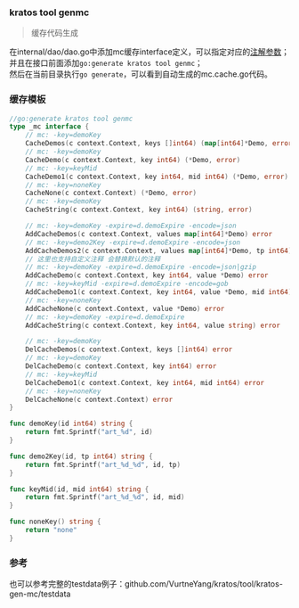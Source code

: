 ### kratos tool genmc

> 缓存代码生成

在internal/dao/dao.go中添加mc缓存interface定义，可以指定对应的[注解参数](../../tool/kratos-gen-mc/README.md)；  
并且在接口前面添加`go:generate kratos tool genmc`；  
然后在当前目录执行`go generate`，可以看到自动生成的mc.cache.go代码。  

### 缓存模板
```go
//go:generate kratos tool genmc
type _mc interface {
	// mc: -key=demoKey
	CacheDemos(c context.Context, keys []int64) (map[int64]*Demo, error)
	// mc: -key=demoKey
	CacheDemo(c context.Context, key int64) (*Demo, error)
	// mc: -key=keyMid
	CacheDemo1(c context.Context, key int64, mid int64) (*Demo, error)
	// mc: -key=noneKey
	CacheNone(c context.Context) (*Demo, error)
	// mc: -key=demoKey
	CacheString(c context.Context, key int64) (string, error)

	// mc: -key=demoKey -expire=d.demoExpire -encode=json
	AddCacheDemos(c context.Context, values map[int64]*Demo) error
	// mc: -key=demo2Key -expire=d.demoExpire -encode=json
	AddCacheDemos2(c context.Context, values map[int64]*Demo, tp int64) error
	// 这里也支持自定义注释 会替换默认的注释
	// mc: -key=demoKey -expire=d.demoExpire -encode=json|gzip
	AddCacheDemo(c context.Context, key int64, value *Demo) error
	// mc: -key=keyMid -expire=d.demoExpire -encode=gob
	AddCacheDemo1(c context.Context, key int64, value *Demo, mid int64) error
	// mc: -key=noneKey
	AddCacheNone(c context.Context, value *Demo) error
	// mc: -key=demoKey -expire=d.demoExpire
	AddCacheString(c context.Context, key int64, value string) error

	// mc: -key=demoKey
	DelCacheDemos(c context.Context, keys []int64) error
	// mc: -key=demoKey
	DelCacheDemo(c context.Context, key int64) error
	// mc: -key=keyMid
	DelCacheDemo1(c context.Context, key int64, mid int64) error
	// mc: -key=noneKey
	DelCacheNone(c context.Context) error
}

func demoKey(id int64) string {
	return fmt.Sprintf("art_%d", id)
}

func demo2Key(id, tp int64) string {
	return fmt.Sprintf("art_%d_%d", id, tp)
}

func keyMid(id, mid int64) string {
	return fmt.Sprintf("art_%d_%d", id, mid)
}

func noneKey() string {
	return "none"
}
```

### 参考

也可以参考完整的testdata例子：github.com/VurtneYang/kratos/tool/kratos-gen-mc/testdata

